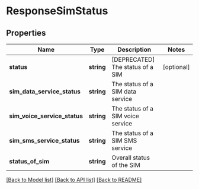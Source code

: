 # ResponseSimStatus

## Properties
Name | Type | Description | Notes
------------ | ------------- | ------------- | -------------
**status** | **string** | [DEPRECATED] The status of a SIM | [optional] 
**sim_data_service_status** | **string** | The status of a SIM data service | 
**sim_voice_service_status** | **string** | The status of a SIM voice service | 
**sim_sms_service_status** | **string** | The status of a SIM SMS service | 
**status_of_sim** | **string** | Overall status of the SIM | 

[[Back to Model list]](../../README.md#documentation-for-models) [[Back to API list]](../../README.md#documentation-for-api-endpoints) [[Back to README]](../../README.md)

